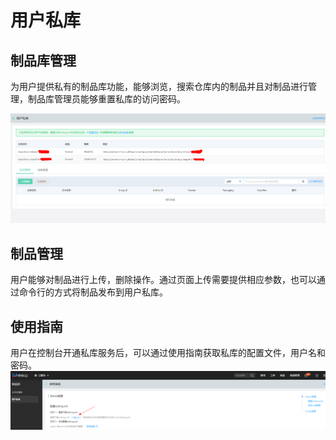 # 用户私库

## 制品库管理

为用户提供私有的制品库功能，能够浏览，搜索仓库内的制品并且对制品进行管理，制品库管理员能够重置私库的访问密码。

 ![](/image/Artifacts/private.PNG) 

## 制品管理

用户能够对制品进行上传，删除操作。通过页面上传需要提供相应参数，也可以通过命令行的方式将制品发布到用户私库。

## 使用指南

用户在控制台开通私库服务后，可以通过使用指南获取私库的配置文件，用户名和密码。
 ![](/image/Artifacts/config.PNG) 

